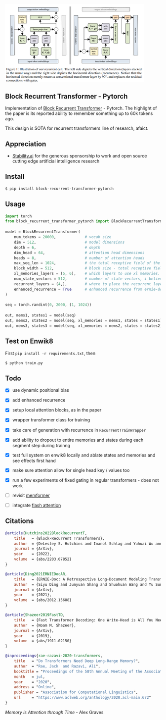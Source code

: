 <img src="./block-recurrent-transformer.png" width="450px"></img>

## Block Recurrent Transformer - Pytorch

Implementation of <a href="https://arxiv.org/abs/2203.07852">Block Recurrent Transformer</a> - Pytorch. The highlight of the paper is its reported ability to remember something up to 60k tokens ago.

This design is SOTA for recurrent transformers line of research, afaict.

## Appreciation

- <a href="https://stability.ai/">Stability.ai</a> for the generous sponsorship to work and open source cutting edge artificial intelligence research

## Install

```bash
$ pip install block-recurrent-transformer-pytorch
```

## Usage

```python
import torch
from block_recurrent_transformer_pytorch import BlockRecurrentTransformer

model = BlockRecurrentTransformer(
    num_tokens = 20000,             # vocab size
    dim = 512,                      # model dimensions
    depth = 6,                      # depth
    dim_head = 64,                  # attention head dimensions
    heads = 8,                      # number of attention heads
    max_seq_len = 1024,             # the total receptive field of the transformer, in the paper this was 2 * block size
    block_width = 512,              # block size - total receptive field is max_seq_len, 2 * block size in paper. the block furthest forwards becomes the new cached xl memories, which is a block size of 1 (please open an issue if i am wrong)
    xl_memories_layers = (5, 6),    # which layers to use xl memories. very old deepmind papers have shown you only need the last penultimate layers to have cached key values to see majority of benefit
    num_state_vectors = 512,        # number of state vectors, i believe this was a single block size in the paper, but can be any amount
    recurrent_layers = (4,),        # where to place the recurrent layer(s) for states with fixed simple gating
    enhanced_recurrence = True      # enhanced recurrence from ernie-doc paper, i have seen it to work well on my local machine
)

seq = torch.randint(0, 2000, (1, 1024))

out, mems1, states1 = model(seq)
out, mems2, states2 = model(seq, xl_memories = mems1, states = states1)
out, mems3, states3 = model(seq, xl_memories = mems2, states = states2)
```

## Test on Enwik8

First `pip install -r requirements.txt`, then

```bash
$ python train.py
```

## Todo

- [x] use dynamic positional bias
- [x] add enhanced recurrence
- [x] setup local attention blocks, as in the paper
- [x] wrapper transformer class for training
- [x] take care of generation with recurrence in `RecurrentTrainWrapper`
- [x] add ability to dropout to entire memories and states during each segment step during trainng
- [x] test full system on enwik8 locally and ablate states and memories and see effects first  hand
- [x] make sure attention allow for single head key / values too
- [x] run a few experiments of fixed gating in regular transformers - does not work

- [ ] revisit <a href="https://github.com/lucidrains/memformer">memformer</a>
- [ ] integrate <a href="https://github.com/hazyresearch/flash-attention">flash attention</a>

## Citations

```bibtex
@article{Hutchins2022BlockRecurrentT,
    title   = {Block-Recurrent Transformers},
    author  = {DeLesley S. Hutchins and Imanol Schlag and Yuhuai Wu and Ethan Dyer and Behnam Neyshabur},
    journal = {ArXiv},
    year    = {2022},
    volume  = {abs/2203.07852}
}
```

```bibtex
@article{Ding2021ERNIEDocAR,
    title   = {ERNIE-Doc: A Retrospective Long-Document Modeling Transformer},
    author  = {Siyu Ding and Junyuan Shang and Shuohuan Wang and Yu Sun and Hao Tian and Hua Wu and Haifeng Wang},
    journal = {ArXiv},
    year    = {2021},
    volume  = {abs/2012.15688}
}
```

```bibtex
@article{Shazeer2019FastTD,
    title   = {Fast Transformer Decoding: One Write-Head is All You Need},
    author  = {Noam M. Shazeer},
    journal = {ArXiv},
    year    = {2019},
    volume  = {abs/1911.02150}
}
```

```bibtex
@inproceedings{rae-razavi-2020-transformers,
    title   = "Do Transformers Need Deep Long-Range Memory?",
    author  = "Rae, Jack  and Razavi, Ali",
    booktitle = "Proceedings of the 58th Annual Meeting of the Association for Computational Linguistics",
    month   = jul,
    year    = "2020",
    address = "Online",
    publisher = "Association for Computational Linguistics",
    url     = "https://www.aclweb.org/anthology/2020.acl-main.672"
}
```


*Memory is Attention through Time* - Alex Graves
